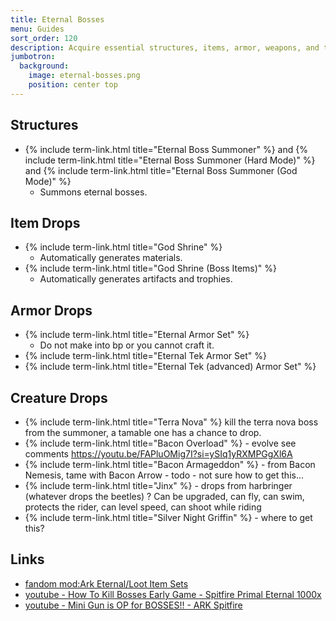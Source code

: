 ```yaml
---
title: Eternal Bosses
menu: Guides
sort_order: 120
description: Acquire essential structures, items, armor, weapons, and tools through rewarding drops.
jumbotron:
  background:
    image: eternal-bosses.png
    position: center top
---
```


## Structures

- {% include term-link.html title="Eternal Boss Summoner" %} and {% include term-link.html title="Eternal Boss Summoner (Hard Mode)" %} and {% include term-link.html title="Eternal Boss Summoner (God Mode)" %}
  - Summons eternal bosses.

## Item Drops

- {% include term-link.html title="God Shrine" %}
  - Automatically generates materials.
- {% include term-link.html title="God Shrine (Boss Items)" %}
  - Automatically generates artifacts and trophies.

## Armor Drops

- {% include term-link.html title="Eternal Armor Set" %}
  - Do not make into bp or you cannot craft it.
- {% include term-link.html title="Eternal Tek Armor Set" %}
- {% include term-link.html title="Eternal Tek (advanced) Armor Set" %}

## Creature Drops

- {% include term-link.html title="Terra Nova" %} kill the terra nova boss from the summoner, a tamable one has a chance to drop.
- {% include term-link.html title="Bacon Overload" %} - evolve see comments https://youtu.be/FAPluOMig7I?si=ySIq1yRXMPGgXl6A
- {% include term-link.html title="Bacon Armageddon" %} - from Bacon Nemesis, tame with Bacon Arrow - todo - not sure how to get this...
- {% include term-link.html title="Jinx" %} - drops from harbringer (whatever drops the beetles) ? Can be upgraded, can fly, can swim, protects the rider, can level speed, can shoot while riding
- {% include term-link.html title="Silver Night Griffin" %} - where to get this?

## Links

- [fandom mod:Ark Eternal/Loot Item Sets](https://ark.fandom.com/wiki/Mod:Ark_Eternal/Loot_Item_Sets)
- [youtube - How To Kill Bosses Early Game - Spitfire Primal Eternal 1000x](https://www.youtube.com/watch?v=F7e3yJi8Ma4)
- [youtube - Mini Gun is OP for BOSSES!! - ARK Spitfire](https://www.youtube.com/watch?v=KNGG95Zla9g)  